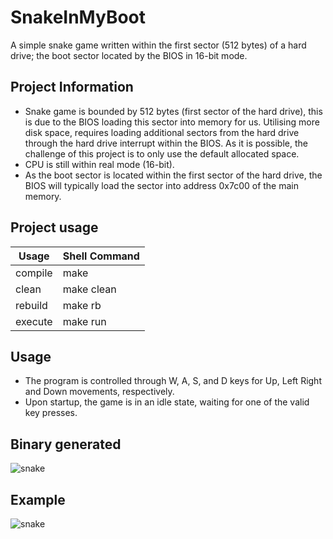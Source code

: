 # SnakeInMyBoot
A simple snake game written within the first sector (512 bytes) of a hard drive; the boot sector located by the BIOS in 16-bit mode.

## Project Information
- Snake game is bounded by 512 bytes (first sector of the hard drive), this is due to the BIOS loading this sector into memory for us. Utilising more disk space, requires loading additional sectors from the hard drive through the hard drive interrupt within the BIOS. As it is possible, the challenge of this project is to only use the default allocated space.
- CPU is still within real mode (16-bit).
- As the boot sector is located within the first sector of the hard drive, the BIOS will typically load the sector into address 0x7c00 of the main memory.

## Project usage
|  Usage  | Shell Command |
| ------- | ------------- |
| compile | make          |
| clean   | make clean    |
| rebuild | make rb       |
| execute | make run      |

## Usage
- The program is controlled through W, A, S, and D keys for Up, Left Right and Down movements, respectively.
- Upon startup, the game is in an idle state, waiting for one of the valid key presses.

## Binary generated
![snake](https://github.com/user-attachments/assets/b4dd2bd8-e608-4951-8f51-431e5a963e8d)

## Example 
![snake](https://github.com/user-attachments/assets/3baf47b1-5077-4c0f-949d-3340320e1db9)
